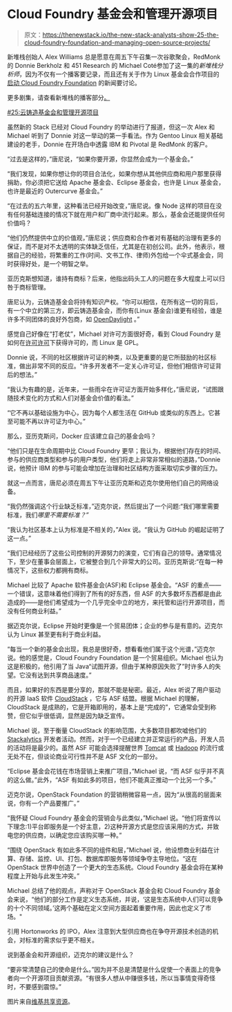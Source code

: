 # Cloud Foundry 基金会和管理开源项目

> 原文：<https://thenewstack.io/the-new-stack-analysts-show-25-the-cloud-foundry-foundation-and-managing-open-source-projects/>

新堆栈创始人 Alex Williams 总是愿意在周五下午召集一次谷歌聚会，RedMonk 的 Donnie Berkholz 和 451 Research 的 Michael Coté参加了这一集的*新堆栈分析师*，因为不仅有一个播客要记录，而且还有关于作为 Linux 基金会合作项目的[启动 Cloud Foundry Foundation](https://www.cloudfoundry.org/foundation/) 的新闻要讨论。

更多剧集，请查看新堆栈的播客部分[。](https://thenewstack.io/podcasts/)

[#25:云铸造基金会和管理开源项目](https://thenewstack.simplecast.com/episodes/25-the-cloud-foundry-foundation-and-managing-open-source-projects)

虽然新的 Stack 已经对 Cloud Foundry 的举动进行了报道，但这一次 Alex 和 Michael 听到了 Donnie 对这一举动的第一手看法。作为 Gentoo Linux 相关基础建设的老手，Donnie 在开场白中透露 IBM 和 Pivotal 是 RedMonk 的客户。

“过去是这样的，”唐尼说，“如果你要开源，你显然会成为一个基金会。”

“我们发现，如果你想让你的项目合法化，如果你想从其他供应商和用户那里获得捐助，你必须把它送给 Apache 基金会、Eclipse 基金会，也许是 Linux 基金会，也许是最近的 Outercurve 基金会。”

“在过去的五六年里，这种看法已经开始改变，”唐尼说。像 Node 这样的项目在没有任何基础连接的情况下就在用户和厂商中流行起来。那么，基金会还能提供任何价值吗？

“他们仍然提供中立的价值观，”唐尼说；供应商和合作者对有基础的治理有更多的保证，而不是对不太透明的实体缺乏信任，尤其是在初创公司。此外，他表示，根据自己的经验，将繁重的工作(时间、文书工作、律师)外包给一个伞式基金会，同时获得好处，是一个明智之举。

亚历克斯想知道，谁持有商标？后来，他指出码头工人的问题在多大程度上可以归咎于商标管理。

唐尼认为，云铸造基金会将持有知识产权。“你可以相信，在所有这一切的背后，有一个中立的第三方，即云铸造基金会，而你有(Linux 基金会)谁更有经验，谁是许多不同团体的良好外包商，如 [OpenDaylight](http://www.opendaylight.org/) 。”

感觉自己好像在“打老仗”，Michael 对许可方面很好奇，看到 Cloud Foundry 是如何在[许可许可](https://en.wikipedia.org/wiki/Permissive_free_software_licence)下获得许可的，而 Linux 是 GPL。

Donnie 说，不同的社区根据许可证的种类，以及更重要的是它所鼓励的社区标准，做出非常不同的反应。“许多开发者不一定关心许可证，但他们相信许可证背后的想法。”

“我认为有趣的是，近年来，一些雨伞在许可证方面开始多样化，”唐尼说，“试图跟随技术变化的方式和人们对基金会价值的看法。”

“它不再以基础设施为中心，因为每个人都生活在 GitHub 或类似的东西上。它甚至可能不再以许可证为中心。”

那么，亚历克斯问，Docker 应该建立自己的基金会吗？

“他们只是在生命周期中比 Cloud Foundry 更早；我认为，根据他们存在的时间、参与的供应商类型和参与的用户类型，他们将走上非常非常相似的道路，”Donnie 说，他预计 IBM 的参与可能会增加在治理和社区结构方面采取切实步骤的压力。

就这一点而言，唐尼必须在周五下午让亚历克斯和迈克尔使用他们自己的网络设备。

“我仍然强调这个行业缺乏标准，”迈克尔说，然后提出了一个问题:“我们哪里需要标准，我们*哪里不需要标准？”*

“我认为社区基本上认为标准是不相关的，”Alex 说。“我认为 GitHub 的崛起证明了这一点。”

“我们已经经历了这些公司控制的开源努力的演变，它们有自己的领导。通常情况下，至少在董事会层面上，它被整合到几个非常大的公司。亚历克斯说:“在每一种情况下，这些权力都拥有商标。

Michael 比较了 Apache 软件基金会(ASF)和 Eclipse 基金会。“ASF 的重点——一个错误，这意味着他们得到了所有的好东西，但 ASF 的大多数坏东西都是由此造成的——是他们希望成为一个几乎完全中立的地方，来托管和运行开源项目，而没有任何商业利益。”

据迈克尔说，Eclipse 开始时更像是一个贸易团体；企业的参与是有意的。迈克尔认为 Linux 甚至更有利于商业利益。

“每当一个新的基金会出现，我总是很好奇，想看看他们属于这个光谱，”迈克尔说。他的感觉是，Cloud Foundry Foundation 是一个贸易组织。Michael 也认为这是积极的，他引用了当 Java“试图开源，但由于某种原因失败了”时许多人的失望。它没有达到共享商品速度。”

而且，如果好的东西是要分享的，那就不能是秘密。最近，Alex 听说了用户驱动的开源 IaaS 软件 [CloudStack](http://cloudstack.apache.org/) ，它与 ASF 结盟。根据 Michael 的理解，CloudStack 是成熟的，它是开箱即用的，基本上是“完成的”，它通常会受到称赞，但它似乎很低调，显然是因为缺乏宣传。

Michael 说，至于衡量 CloudStack 的影响范围，大多数项目都吹嘘他们的 [Stackalytics](http://stackalytics.com/) 开发者活动。然而，对于一个已经建立并正常运行的产品，开发人员的活动将是最少的。虽然 ASF 可能会选择提醒世界 [Tomcat](http://tomcat.apache.org/) 或 [Hadoop](http://hadoop.apache.org/) 的流行或无处不在，但谈论商业可行性并不是 ASF 文化的一部分。

“Eclipse 基金会花钱在市场营销上来推广项目，”Michael 说，“而 ASF 似乎并不真的这么做。”此外，“ASF 有如此多的项目，他们不能真正推动一个比另一个多。”

迈克尔说，OpenStack Foundation 的营销稍微容易一点，因为“从很高的层面来说，你有一个产品要推广。”

“我怀疑 Cloud Foundry 基金会的营销会与此类似，”Michael 说。“他们将宣传以下理念:1)平台即服务是一个好主意，2)这种开源方式是您应该采用的方式，并致电您的供应商，以确定您应该购买哪一种。”

“围绕 OpenStack 有如此多不同的组件和层，”Michael 说，他设想商业利益在计算、存储、监控、UI、打包、数据库即服务等领域争夺主导地位。“这在 OpenStack 世界中创造了一个更大的生态系统。Cloud Foundry 基金会将在某种程度上开始与此发生冲突。”

Michael 总结了他的观点，声称对于 OpenStack 基金会和 Cloud Foundry 基金会来说，“他们的部分工作是定义生态系统，并说，‘这是生态系统中人们可以竞争的十个不同领域。’这两个基础在定义空间方面起着重要作用，因此也定义了市场。"

引用 Hortonworks 的 IPO，Alex 注意到大型供应商也在争夺开源技术创造的机会，对标准的需求似乎更不相关。

说到基金会和开源组织，迈克尔的建议是什么？

“要非常清楚自己的使命是什么。”因为并不总是清楚是什么促使一个表面上的竞争者向一个开源项目贡献资源。“有很多人想从中赚很多钱，所以当事情变得奇怪时，不要感到震惊。”

图片来自[维基共享资源](https://commons.wikimedia.org/wiki/File:Fonderie_bronze_1647b.jpg)。

<svg xmlns:xlink="http://www.w3.org/1999/xlink" viewBox="0 0 68 31" version="1.1"><title>Group</title> <desc>Created with Sketch.</desc></svg>